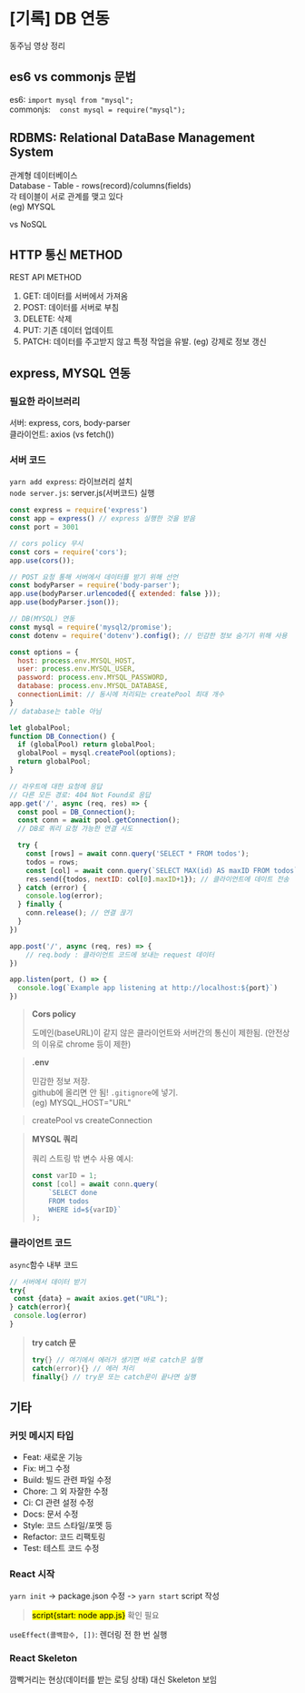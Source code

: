 # [기록] DB 연동

동주님 영상 정리

## es6  vs commonjs 문법

es6: `import mysql from "mysql";`  
commonjs:    `const mysql = require("mysql");`

## RDBMS: **R**elational **D**ata**B**ase **M**anagement **S**ystem

관계형 데이터베이스  
Database - Table - rows(record)/columns(fields)  
각 테이블이 서로 관계를 맺고 있다  
(eg) MYSQL

vs NoSQL

## HTTP 통신 METHOD

REST API METHOD

1. GET: 데이터를 서버에서 가져옴  
2. POST: 데이터를 서버로 부침
3. DELETE: 삭제
4. PUT: 기존 데이터 업데이트
5. PATCH: 데이터를 주고받지 않고 특정 작업을 유발. (eg) 강제로 정보 갱신 

## express, MYSQL 연동

### 필요한 라이브러리

서버: express, cors, body-parser  
클라이언트: axios (vs fetch())

### 서버 코드

`yarn add express`: 라이브러리 설치  
`node server.js`: server.js(서버코드) 실행

```javascript
const express = require('express')
const app = express() // express 실행한 것을 받음
const port = 3001

// cors policy 무시
const cors = require('cors');
app.use(cors());

// POST 요청 통해 서버에서 데이터를 받기 위해 선언
const bodyParser = require('body-parser');
app.use(bodyParser.urlencoded({ extended: false }));
app.use(bodyParser.json());

// DB(MYSQL) 연동
const mysql = require('mysql2/promise');
const dotenv = require('dotenv').config(); // 민감한 정보 숨기기 위해 사용 

const options = {
  host: process.env.MYSQL_HOST,
  user: process.env.MYSQL_USER,
  password: process.env.MYSQL_PASSWORD,
  database: process.env.MYSQL_DATABASE,
  connectionLimit: // 동시에 처리되는 createPool 최대 개수
}
// database는 table 아님 

let globalPool;
function DB_Connection() {
  if (globalPool) return globalPool;
  globalPool = mysql.createPool(options);
  return globalPool;
}

// 라우트에 대한 요청에 응답
// 다른 모든 경로: 404 Not Found로 응답
app.get('/', async (req, res) => {
  const pool = DB_Connection();
  const conn = await pool.getConnection(); 
  // DB로 쿼리 요청 가능한 연결 시도 

  try {
    const [rows] = await conn.query('SELECT * FROM todos');
    todos = rows;
    const [col] = await conn.query(`SELECT MAX(id) AS maxID FROM todos`);
    res.send({todos, nextID: col[0].maxID+1}); // 클라이언트에 데이트 전송
  } catch (error) {
    console.log(error);
  } finally {
    conn.release(); // 연결 끊기 
  }
})

app.post('/', async (req, res) => {
    // req.body : 클라이언트 코드에 보내는 request 데이터 
})

app.listen(port, () => {
  console.log(`Example app listening at http://localhost:${port}`)
})
```

> **Cors policy**
> 
> 도메인(baseURL)이 같지 않은 클라이언트와 서버간의 통신이 제한됨. (안전상의 이유로 chrome 등이 제한)

> **.env**
> 
> 민감한 정보 저장.   
> github에 올리면 안 됨! `.gitignore`에 넣기.  
> (eg) MYSQL_HOST="URL"

> createPool vs createConnection

> **MYSQL 쿼리**
> 
> 쿼리 스트링 밖 변수 사용 예시:
> 
> ```javascript
> const varID = 1;
> const [col] = await conn.query(
>     `SELECT done 
>     FROM todos 
>     WHERE id=${varID}`
> ); 
> ```

### 클라이언트 코드

`async`함수 내부 코드

```javascript
// 서버에서 데이터 받기
try{
 const {data} = await axios.get("URL");
} catch(error){
 console.log(error)
}
```

> **try catch 문**
> 
> ```javascript
> try{} // 여기에서 에러가 생기면 바로 catch문 실행
> catch(error){} // 에러 처리 
> finally{} // try문 또는 catch문이 끝나면 실행 
> ```

## 기타

### 커밋 메시지 타입

* Feat: 새로운 기능
* Fix: 버그 수정
* Build: 빌드 관련 파일 수정
* Chore: 그 외 자잘한 수정
* Ci: CI 관련 설정 수정
* Docs: 문서 수정
* Style: 코드 스타일/포멧 등 
* Refactor: 코드 리팩토링
* Test: 테스트 코드 수정

### React 시작

`yarn init` -> package.json 수정 -> `yarn start` script 작성 

> <mark>script{start: node app.js}</mark> 확인 필요

`useEffect(콜백함수, [])`: 렌더링 전 한 번 실행

### React Skeleton

깜빡거리는 현상(데이터를 받는 로딩 상태) 대신 Skeleton 보임
